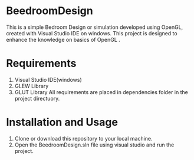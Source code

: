 # BeedroomDesign
This is a simple Bedroom Design or simulation developed using OpenGL, created with Visual Studio IDE on windows. This project is designed to enhance the knowledge on basics of OpenGL .

# Requirements
1. Visual Studio IDE(windows)
2. GLEW Library
3. GLUT Library
All requirements are placed in dependencies folder in the project directuory.

# Installation and Usage
1. Clone or download this repository to your local machine.
2. Open the BeedroomDesign.sln file using visual studio and run the project.
